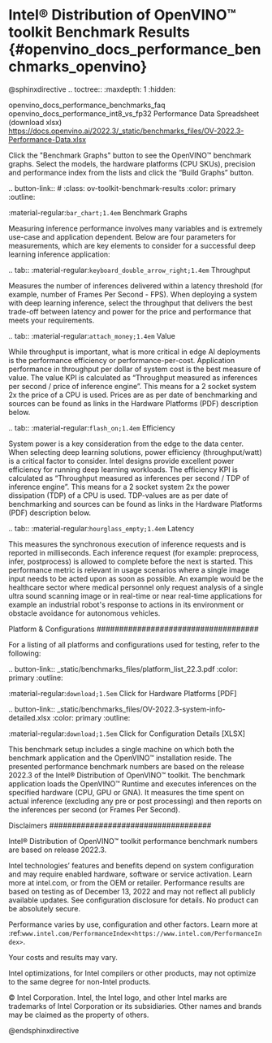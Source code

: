 # Intel® Distribution of OpenVINO™ toolkit Benchmark Results {#openvino_docs_performance_benchmarks_openvino}

@sphinxdirective
.. toctree::
   :maxdepth: 1
   :hidden:

   openvino_docs_performance_benchmarks_faq
   openvino_docs_performance_int8_vs_fp32
   Performance Data Spreadsheet (download xlsx) <https://docs.openvino.ai/2022.3/_static/benchmarks_files/OV-2022.3-Performance-Data.xlsx>


Click the "Benchmark Graphs" button to see the OpenVINO™ benchmark graphs. Select the models, the hardware platforms (CPU SKUs), 
precision and performance index from the lists and click the “Build Graphs” button.

.. button-link:: #
   :class: ov-toolkit-benchmark-results
   :color: primary
   :outline:
   
   :material-regular:`bar_chart;1.4em` Benchmark Graphs


Measuring inference performance involves many variables and is extremely use-case and application dependent. 
Below are four parameters for measurements, which are key elements to consider for a successful deep learning inference application:


.. tab:: :material-regular:`keyboard_double_arrow_right;1.4em` Throughput

   Measures the number of inferences delivered within a latency threshold (for example, number of Frames Per Second - FPS). When deploying a system with deep learning inference, select the throughput that delivers the best trade-off between latency and power for the price and performance that meets your requirements.

.. tab:: :material-regular:`attach_money;1.4em` Value

   While throughput is important, what is more critical in edge AI deployments is the performance efficiency or performance-per-cost. Application performance in throughput per dollar of system cost is the best measure of value. The value KPI is calculated as “Throughput measured as inferences per second / price of inference engine”. This means for a 2 socket system 2x the price of a CPU is used. Prices are as per date of benchmarking and sources can be found as links in the Hardware Platforms (PDF) description below.

.. tab:: :material-regular:`flash_on;1.4em` Efficiency

   System power is a key consideration from the edge to the data center. When selecting deep learning solutions, power efficiency (throughput/watt) is a critical factor to consider. Intel designs provide excellent power efficiency for running deep learning workloads. The efficiency KPI is calculated as “Throughput measured as inferences per second / TDP of inference engine”. This means for a 2 socket system 2x the power dissipation (TDP) of a CPU is used. TDP-values are as per date of benchmarking and sources can be found as links in the Hardware Platforms (PDF) description below.

.. tab:: :material-regular:`hourglass_empty;1.4em` Latency

   This measures the synchronous execution of inference requests and is reported in milliseconds. Each inference request (for example: preprocess, infer, postprocess) is allowed to complete before the next is started. This performance metric is relevant in usage scenarios where a single image input needs to be acted upon as soon as possible. An example would be the healthcare sector where medical personnel only request analysis of a single ultra sound scanning image or in real-time or near real-time applications for example an industrial robot's response to actions in its environment or obstacle avoidance for autonomous vehicles.



Platform & Configurations
####################################

For a listing of all platforms and configurations used for testing, refer to the following:

.. button-link:: _static/benchmarks_files/platform_list_22.3.pdf
   :color: primary
   :outline:

   :material-regular:`download;1.5em` Click for Hardware Platforms [PDF]

.. button-link:: _static/benchmarks_files/OV-2022.3-system-info-detailed.xlsx
   :color: primary
   :outline:

   :material-regular:`download;1.5em` Click for Configuration Details [XLSX]


This benchmark setup includes a single machine on which both the benchmark application and the OpenVINO™ installation reside. The presented performance benchmark numbers are based on the release 2022.3 of the Intel® Distribution of OpenVINO™ toolkit.
The benchmark application loads the OpenVINO™ Runtime and executes inferences on the specified hardware (CPU, GPU or GNA). 
It measures the time spent on actual inference (excluding any pre or post processing) and then reports on the inferences per second (or Frames Per Second). 


Disclaimers
####################################

Intel® Distribution of OpenVINO™ toolkit performance benchmark numbers are based on release 2022.3.

Intel technologies’ features and benefits depend on system configuration and may require enabled hardware, software or service activation. Learn more at intel.com, or from the OEM or retailer. Performance results are based on testing as of December 13, 2022 and may not reflect all publicly available updates. See configuration disclosure for details. No product can be absolutely secure.

Performance varies by use, configuration and other factors. Learn more at :ref:`www.intel.com/PerformanceIndex<https://www.intel.com/PerformanceIndex>`.

Your costs and results may vary.

Intel optimizations, for Intel compilers or other products, may not optimize to the same degree for non-Intel products.

© Intel Corporation. Intel, the Intel logo, and other Intel marks are trademarks of Intel Corporation or its subsidiaries. Other names and brands may be claimed as the property of others.



@endsphinxdirective



